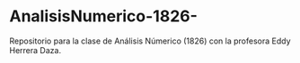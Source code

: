 # AnalisisNumerico-1826-
Repositorio para la clase de Análisis Númerico (1826) con la profesora Eddy Herrera Daza.
